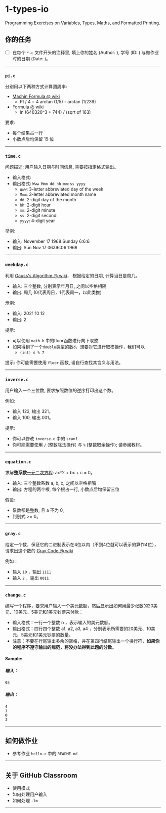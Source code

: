 # 1-types-io

Programming Exercises on Variables, Types, Maths, and Formatted Printing.

## 你的任务

- [ ] 在每个 `*.c` 文件开头的注释里, 填上你的姓名 (Author: ), 学号 (ID: ) 与做作业时的日期 (Date: )。

---

### `pi.c`

分别用以下两种方式计算圆周率:

- [Machin Formula @ wiki](https://en.wikipedia.org/wiki/Approximations_of_%CF%80#Machin-like_formula)
  - PI / 4 = 4 arctan (1/5) - arctan (1/239)
- [Formula @ wiki](https://en.wikipedia.org/wiki/Approximations_of_%CF%80#Miscellaneous_approximations)
  - ln (640320^3 + 744) / (sqrt of 163)

要求:

- 每个结果占一行
- 小数点后均保留 15 位

---

### `time.c`

问题描述: 用户输入日期与时间信息, 需要按指定格式输出。

- 输入格式:
- 输出格式: `Www Mmm dd hh:mm:ss yyyy`
  - `Www`: 3-letter abbreviated day of the week
  - `Mmm`: 3-letter abbreviated month name
  - `dd`: 2-digit day of the month
  - `hh`: 2-digit hour
  - `mm`: 2-digit minute
  - `ss`: 2-digit second
  - `yyyy`: 4-digit year

举例:

- 输入: November 17 1968 Sunday 6:6:6
- 输出: Sun Nov 17 06:06:06 1968

---

### `weekday.c`

利用 [Gauss's Algorithm @ wiki](https://en.wikipedia.org/wiki/Determination_of_the_day_of_the_week#Disparate_variation)，
根据给定的日期, 计算当日是周几。

- 输入: 三个整数, 分别表示年月日, 之间以空格相隔
- 输出: 周几 (0代表周日，1代表周一，以此类推)

示例:

- 输入: 2021 10 12
- 输出: 2

提示:

- 可以使用 `math.h` 中的floor函数进行向下取整
- 如果得到了一个`double`类型的数`d`，想要对它进行取模操作，我们可以
  - `(int) d % 7`

提示: 你可能需要使用 `floor` 函数, 请自行查找其含义与用法。

---

### `inverse.c`

用户输入一个三位数, 要求按照数位的逆序打印出这个数。

例如:

- 输入 123, 输出 321。
- 输入 100, 输出 001。

提示:

- 你可以修改 `inverse.c` 中的 `scanf`
- 你可能需要使用 `/` (整数除法操作) 与 `%` (整数取余操作); 请参阅教材。

---

### `equation.c`

求解**整系数**[一元二次方程](https://en.wikipedia.org/wiki/Quadratic_equation):
ax^2 + bx + c = 0。

- 输入: 三个整数系数 a, b, c, 之间以空格相隔
- 输出: 方程的两个根, 每个根占一行, 小数点后均保留三位

假设:

- 系数都是整数, 且 a 不为 0。
- 判别式 >= 0。

---

### `gray.c`
给定一个数，保证它的二进制表示在4位以内（不到4位就可以表示的算作4位），请求出这个数的 [Gray Code @ wiki](https://en.wikipedia.org/wiki/Gray_code)

例如：
- 输入 `10` ，输出 `1111`
- 输入 `2` ，输出 `0011`

---

### `change.c`

编写一个程序，要求用户输入一个美元数额，然后显示出如何用最少张数的20美元、10美元、5美元和1美元钞票来付款：

- 输入格式：一行一个整数 n ，表示输入的美元数额。
- 输出格式：四行四个整数 a1, a2, a3, a4 ，分别表示所需要的20美元、10美元、5美元和1美元钞票的数量。
- 注意：不要在行尾输出多余的空格，并在第四行结尾输出一个换行符，**如果你的程序不遵守输出的规范，将没办法得到此题的分数**。

#### Sample:

##### 输入：
```plain
93
```
##### 输出：
```plain
4
1
0
3

```

---

## 如何做作业

- 参考作业 `hello-c` 中的 `README.md`

---

## 关于 GitHub Classroom

- 使用模式
- 如何处理用户输入
- 如何处理 `-lm`

---

